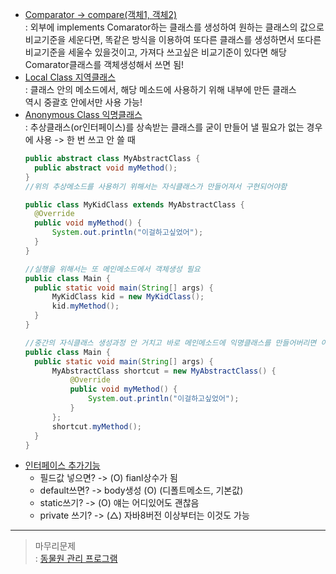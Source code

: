 - [Comparator -> compare(객체1, 객체2)](../workspace/220615-04_comparable/src/T0615.java)  
  : 외부에 implements Comarator하는 클래스를 생성하여 원하는 클래스의 값으로 비교기준을 세운다면,
  똑같은 방식을 이용하여 또다른 클래스를 생성하면서 또다른 비교기준을 세울수 있을것이고,
  가져다 쓰고싶은 비교기준이 있다면 해당 Comarator클래스를 객체생성해서 쓰면 됨!
- [Local Class 지역클래스](../workspace/220616-01_localClass/src/Main.java)  
  : 클래스 안의 메소드에서, 해당 메소드에 사용하기 위해 내부에 만든 클래스  
  역시 중괄호 안에서만 사용 가능!
- [Anonymous Class 익명클래스](../workspace/220616-01_localClass/src/Main.java)   
  : 추상클래스(or인터페이스)를 상속받는 클래스를 굳이 만들어 낼 필요가 없는 경우에 사용 -> 한 번 쓰고 안 쓸 때
  ```java  
  public abstract class MyAbstractClass {
	public abstract void myMethod();
  }
  //위의 추상메소드를 사용하기 위해서는 자식클래스가 만들어져서 구현되어야함
  
  public class MyKidClass extends MyAbstractClass {
	@Override
	public void myMethod() {
		System.out.println("이걸하고싶었어");
	}
  }
  
  //실행을 위해서는 또 메인메소드에서 객체생성 필요
  public class Main {
    public static void main(String[] args) {
        MyKidClass kid = new MyKidClass();
        kid.myMethod();
    }
  }
  
  //중간의 자식클래스 생성과정 안 거치고 바로 메인메소드에 익명클래스를 만들어버리면 이렇게 됨
  public class Main {
    public static void main(String[] args) {
        MyAbstractClass shortcut = new MyAbstractClass() {
            @Override
            public void myMethod() {
                System.out.println("이걸하고싶었어");
            }
        };
        shortcut.myMethod();
    }
  }
  ```
- [인터페이스 추가기능](../workspace/220616-01_localClass/src/Main2.java)
  - 필드값 넣으면? -> (O) fianl상수가 됨
  - default쓰면? -> body생성 (O) (디폴트메소드, 기본값)
  - static쓰기? -> (O) 얘는 어디있어도 괜찮음
  - private 쓰기? -> (△) 자바8버전 이상부터는 이것도 가능  
----
> 마무리문제  
> : [동물원 관리 프로그램](../workspace/220616-01_localClass/src/Zoo.java)
